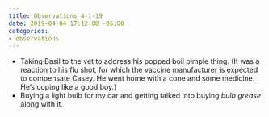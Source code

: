 ```yaml
---
title: Observations 4-1-19
date: 2019-04-04 17:12:00 -05:00
categories:
- observations
---
```


- Taking Basil to the vet to address his popped boil pimple thing. (It was a reaction to his flu shot, for which the vaccine manufacturer is expected to compensate Casey. He went home with a cone and some medicine. He’s coping like a good boy.)
- Buying a light bulb for my car and getting talked into buying *bulb grease* along with it.